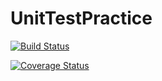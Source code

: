 # UnitTestPractice

[![Build Status](https://travis-ci.org/callison98/UnitTestPractice.svg?branch=master)](https://travis-ci.org/callison98/UnitTestPractice)

[![Coverage Status](https://coveralls.io/repos/github/callison98/UnitTestPractice/badge.svg?branch=master)](https://coveralls.io/github/callison98/UnitTestPractice?branch=master)

